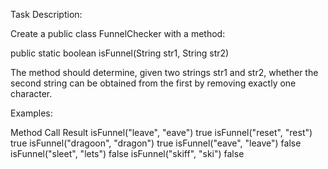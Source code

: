 Task Description:

Create a public class FunnelChecker with a method:

public static boolean isFunnel(String str1, String str2)

The method should determine, given two strings str1 and str2, whether the second string can be obtained from the first by removing exactly one character.

Examples:

Method Call	Result
isFunnel("leave", "eave")  	      true
isFunnel("reset", "rest")	        true
isFunnel("dragoon", "dragon")  	  true
isFunnel("eave", "leave")	        false
isFunnel("sleet", "lets")	        false
isFunnel("skiff", "ski")	        false
